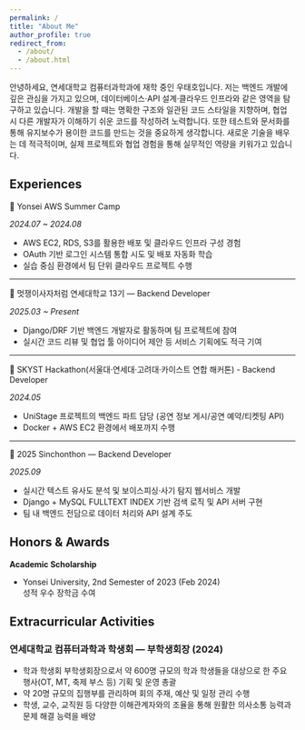 ```yaml
---
permalink: /
title: "About Me"
author_profile: true
redirect_from: 
  - /about/
  - /about.html
---
```


안녕하세요, 연세대학교 컴퓨터과학과에 재학 중인 우태호입니다.
저는 백엔드 개발에 깊은 관심을 가지고 있으며, 데이터베이스·API 설계·클라우드 인프라와 같은 영역을 탐구하고 있습니다. 개발을 할 때는 명확한 구조와 일관된 코드 스타일을 지향하며, 협업 시 다른 개발자가 이해하기 쉬운 코드를 작성하려 노력합니다. 또한 테스트와 문서화를 통해 유지보수가 용이한 코드를 만드는 것을 중요하게 생각합니다. 새로운 기술을 배우는 데 적극적이며, 실제 프로젝트와 협업 경험을 통해 실무적인 역량을 키워가고 있습니다.

Experiences
------
📌 Yonsei AWS Summer Camp

*2024.07 ~ 2024.08*
- AWS EC2, RDS, S3를 활용한 배포 및 클라우드 인프라 구성 경험  
- OAuth 기반 로그인 시스템 통합 시도 및 배포 자동화 학습  
- 실습 중심 환경에서 팀 단위 클라우드 프로젝트 수행  

------
📌 멋쟁이사자처럼 연세대학교 13기 — Backend Developer

*2025.03 ~ Present*
- Django/DRF 기반 백엔드 개발자로 활동하며 팀 프로젝트에 참여  
- 실시간 코드 리뷰 및 협업 툴 아이디어 제안 등 서비스 기획에도 적극 기여  

------
📌 SKYST Hackathon(서울대·연세대·고려대·카이스트 연합 해커톤) - Backend Developer

*2024.05*
- UniStage 프로젝트의 백엔드 파트 담당 (공연 정보 게시/공연 예약/티켓팅 API)
- Docker + AWS EC2 환경에서 배포까지 수행

------
📌 2025 Sinchonthon — Backend Developer 

*2025.09*  
- 실시간 텍스트 유사도 분석 및 보이스피싱·사기 탐지 웹서비스 개발  
- Django + MySQL FULLTEXT INDEX 기반 검색 로직 및 API 서버 구현  
- 팀 내 백엔드 전담으로 데이터 처리와 API 설계 주도

Honors & Awards 
------
**Academic Scholarship**  
- Yonsei University, 2nd Semester of 2023 (Feb 2024)  
  성적 우수 장학금 수여

Extracurricular Activities
------
### 연세대학교 컴퓨터과학과 학생회 — 부학생회장 (2024)
- 학과 학생회 부학생회장으로서 약 600명 규모의 학과 학생들을 대상으로 한 주요 행사(OT, MT, 축제 부스 등) 기획 및 운영 총괄
- 약 20명 규모의 집행부를 관리하며 회의 주재, 예산 및 일정 관리 수행
- 학생, 교수, 교직원 등 다양한 이해관계자와의 조율을 통해 원활한 의사소통 능력과 문제 해결 능력을 배양

